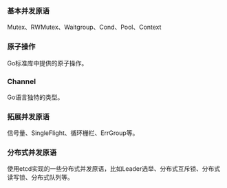 

### 基本并发原语

Mutex、RWMutex、Waitgroup、Cond、Pool、Context


### 原子操作

Go标准库中提供的原子操作。


### Channel

Go语言独特的类型。


### 拓展并发原语

信号量、SingleFlight、循环栅栏、ErrGroup等。


### 分布式并发原语

使用etcd实现的一些分布式并发原语，比如Leader选举、分布式互斥锁、分布式读写锁、分布式队列等。